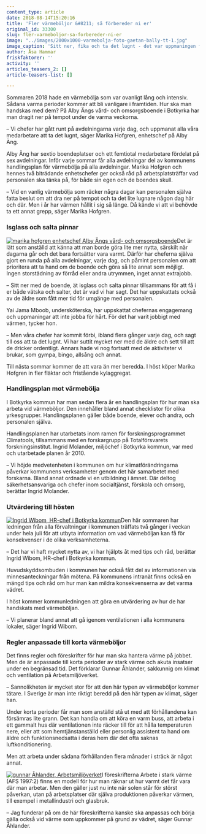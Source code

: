 ```yaml
---
content_type: article
date: 2018-08-14T15:20:16
title: 'Fler värmeböljor &#8211; så förbereder ni er'
original_id: 33300
slug: fler-varmeboljor-sa-forbereder-ni-er
image: "../images/2000x1000-varmebolja-foto-gaetan-bally-tt-1.jpg"
image_caption: 'Sitt ner, fika och ta det lugnt - det var uppmaningen från cheferna till personalen i Alby Ängs vård- och omsorgsboende under de varma veckorna i sommar. (På bilden visas ett annat boende) '
author: Åsa Hammar
friskfaktorer: ''
activity: ''
articles_teasers_2: []
article-teasers-list: []

---
```


Sommaren 2018 hade en värmebölja som var ovanligt lång och intensiv. Sådana varma perioder kommer att bli vanligare i framtiden. Hur ska man handskas med dem? På Alby Ängs vård- och omsorgsboende i Botkyrka har man dragit ner på tempot under de varma veckorna.

– Vi chefer har gått runt på avdelningarna varje dag, och uppmanat alla våra medarbetare att ta det lugnt, säger Marika Hofgren, enhetschef på Alby Äng.

Alby Äng har sextio boendeplatser och ett femtiotal medarbetare fördelat på sex avdelningar. Inför varje sommar får alla avdelningar del av kommunens handlingsplan för värmebölja på alla avdelningar. Marika Hofgren och hennes två biträdande enhetschefer ger också råd på arbetsplatsträffar vad personalen ska tänka på, för både sin egen och de boendes skull.

– Vid en vanlig värmebölja som räcker några dagar kan personalen själva fatta beslut om att dra ner på tempot och ta det lite lugnare någon dag här och där. Men i år har värmen hållit i sig så länge. Då kände vi att vi behövde ta ett annat grepp, säger Marika Hofgren.

### Isglass och salta pinnar

[![marika hofgren enhetschef Alby Ängs vård- och omsorgsboende](https://www.suntarbetsliv.se/wp-content/uploads/2018/08/200x220-marika-hofgren.jpg)](https://www.suntarbetsliv.se/wp-content/uploads/2018/08/200x220-marika-hofgren.jpg)Det är lätt som anställd att känna att man borde göra lite mer nytta, särskilt när dagarna går och det bara fortsätter vara varmt. Därför har cheferna själva gjort en runda på alla avdelningar, varje dag, och påmint personalen om att prioritera att ta hand om de boende och göra så lite annat som möjligt. Ingen storstädning av förråd eller andra utrymmen, inget annat extrajobb.

– Sitt ner med de boende, ät isglass och salta pinnar tillsammans för att få i er både vätska och salter, det är vad vi har sagt. Det har uppskattats också av de äldre som fått mer tid för umgänge med personalen.

Yai Jama Mboob, undersköterska, har uppskattat chefernas engagemang och uppmaningar att inte jobba för hårt. För det har varit jobbigt med värmen, tycker hon.

– Men våra chefer har kommit förbi, ibland flera gånger varje dag, och sagt till oss att ta det lugnt. Vi har suttit mycket ner med de äldre och sett till att de dricker ordentligt. Annars hade vi nog fortsatt med de aktiviteter vi brukar, som gympa, bingo, allsång och annat.

Till nästa sommar kommer de att vara än mer beredda. I höst köper Marika Hofgren in fler fläktar och fristående kylaggregat.

### Handlingsplan mot värmebölja

I Botkyrka kommun har man sedan flera år en handlingsplan för hur man ska arbeta vid värmeböljor. Den innehåller bland annat checklistor för olika yrkesgrupper. Handlingsplanen gäller både boende, elever och andra, och personalen själva.

Handlingsplanen har utarbetats inom ramen för forskningsprogrammet Climatools, tillsammans med en forskargrupp på Totalförsvarets forskningsinstitut. Ingrid Molander, miljöchef i Botkyrka kommun, var med och utarbetade planen år 2010.

– Vi höjde medvetenheten i kommunen om hur klimatförändringarna påverkar kommunens verksamheter genom det här samarbetet med forskarna. Bland annat ordnade vi en utbildning i ämnet. Där deltog säkerhetsansvariga och chefer inom socialtjänst, förskola och omsorg, berättar Ingrid Molander.

### Utvärdering till hösten

[![Ingrid Wibom, HR-chef i Botkyrka kommun](https://www.suntarbetsliv.se/wp-content/uploads/2018/08/200x220-ingrid-wibom.jpg)](https://www.suntarbetsliv.se/wp-content/uploads/2018/08/200x220-ingrid-wibom.jpg)Den här sommaren har ledningen från alla förvaltningar i kommunen träffats två gånger i veckan under hela juli för att utbyta information om vad värmeböljan kan få för konsekvenser i de olika verksamheterna.

– Det har vi haft mycket nytta av, vi har hjälpts åt med tips och råd, berättar Ingrid Wibom, HR-chef i Botkyrka kommun.

Huvudskyddsombuden i kommunen har också fått del av informationen via minnesanteckningar från mötena. På kommunens intranät finns också en mängd tips och råd om hur man kan mildra konsekvenserna av det varma vädret.

I höst kommer kommunledningen att göra en utvärdering av hur de har handskats med värmeböljan.

– Vi planerar bland annat att gå igenom ventilationen i alla kommunens lokaler, säger Ingrid Wibom.

### Regler anpassade till korta värmeböljor

Det finns regler och föreskrifter för hur man ska hantera värme på jobbet. Men de är anpassade till korta perioder av stark värme och akuta insatser under en begränsad tid. Det förklarar Gunnar Åhlander, sakkunnig om klimat och ventilation på Arbetsmiljöverket.

– Sannolikheten är mycket stor för att den här typen av värmeböljor kommer tätare. I Sverige är man inte riktigt beredd på den här typen av klimat, säger han.

Under korta perioder får man som anställd stå ut med att förhållandena kan försämras lite grann. Det kan handla om att köra en varm buss, att arbeta i ett gammalt hus där ventilationen inte räcker till för att hålla temperaturen nere, eller att som hemtjänstanställd eller personlig assistent ta hand om äldre och funktionsnedsatta i deras hem där det ofta saknas luftkonditionering.

Men att arbeta under sådana förhållanden flera månader i sträck är något annat.

[![gunnar Åhlander, Arbetsmiljöverket](https://www.suntarbetsliv.se/wp-content/uploads/2018/08/200x220-Gunnar-ahlander.jpg)](https://www.suntarbetsliv.se/wp-content/uploads/2018/08/200x220-Gunnar-ahlander.jpg)I föreskrifterna Arbete i stark värme (AFS 1997:2) finns en modell för hur man räknar ut hur varmt det får vara där man arbetar. Men den gäller just nu inte när solen står för störst påverkan, utan på arbetsplatser där själva produktionen påverkar värmen, till exempel i metallindustri och glasbruk.

– Jag funderar på om de här föreskrifterna kanske ska anpassas och börja gälla också vid värme som uppkommer på grund av vädret, säger Gunnar Åhlander.


